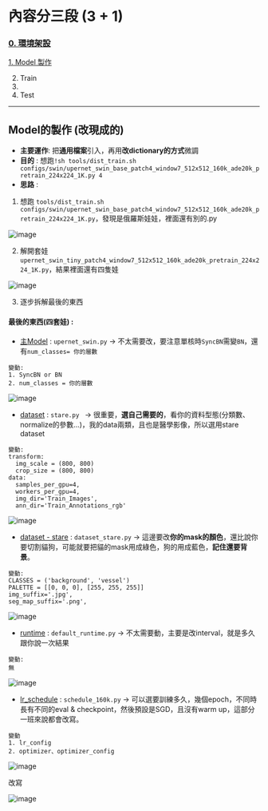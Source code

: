 # 內容分三段 (3 + 1)

### [0. 環境架設](https://github.com/JulianLee310514065/Miscellaneous/blob/main/mmseg/README.md)

[1. Model 製作](https://github.com/JulianLee310514065/Miscellaneous/blob/main/mmseg/Model_with_dataset.md)

2. Train
3. 
4. Test

---
## Model的製作 (改現成的)


* **主要運作**: 把**通用檔案**引入，再用**改dictionary的方式**微調
* **目的** : 想跑`!sh tools/dist_train.sh configs/swin/upernet_swin_base_patch4_window7_512x512_160k_ade20k_pretrain_224x224_1K.py 4`
* **思路** :
1. 想跑 `tools/dist_train.sh configs/swin/upernet_swin_base_patch4_window7_512x512_160k_ade20k_pretrain_224x224_1K.py`，發現是俄羅斯娃娃，裡面還有別的.py

![image](https://user-images.githubusercontent.com/101493861/170857368-fa7024fd-1f0a-42cf-ad12-c8c07dfa7695.png)

2. 解開套娃 `upernet_swin_tiny_patch4_window7_512x512_160k_ade20k_pretrain_224x224_1K.py`，結果裡面還有四隻娃

![image](https://user-images.githubusercontent.com/101493861/170857428-f275cbf3-0a1b-4a5e-abce-f785a5081133.png)

3. 逐步拆解最後的東西

#### 最後的東西(四套娃) : 
* [主Model](https://github.com/JulianLee310514065/Miscellaneous/blob/main/mmseg/upernet_swin.py) : `upernet_swin.py` -> 不太需要改，要注意單核時`SyncBN`需變`BN`，還有`num_classes= 你的層數`

```
變動: 
1. SyncBN or BN
2. num_classes = 你的層數
```

![image](https://user-images.githubusercontent.com/101493861/170878873-5c2414a9-dc7d-4b79-8860-61c9add074cf.png)

* [dataset](https://github.com/JulianLee310514065/Miscellaneous/blob/main/mmseg/stare.py) : `stare.py ` -> 很重要，**選自己需要的**，看你的資料型態(分類數、normalize的參數...)，我的data兩類，且也是醫學影像，所以選用stare dataset

```
變動:
transform: 
  img_scale = (800, 800)
  crop_size = (800, 800)
data: 
  samples_per_gpu=4,
  workers_per_gpu=4,
  img_dir='Train_Images',
  ann_dir='Train_Annotations_rgb'
```

![image](https://user-images.githubusercontent.com/101493861/170879081-d1754a12-3ca0-4f95-94e6-da05aed9048a.png)

* [dataset - stare](https://github.com/JulianLee310514065/Miscellaneous/blob/main/mmseg/dataset_stare.py) : `dataset_stare.py` -> 這邊要改**你的mask的顏色**，還比說你要切割貓狗，可能就要把貓的mask用成綠色，狗的用成藍色，**記住還要背景**。

```
變動: 
CLASSES = ('background', 'vessel')
PALETTE = [[0, 0, 0], [255, 255, 255]]
img_suffix='.jpg',
seg_map_suffix='.png',
```

![image](https://user-images.githubusercontent.com/101493861/170879454-df7b8440-28f4-4bd4-812d-f960664aac20.png)

* [runtime](https://github.com/JulianLee310514065/Miscellaneous/blob/main/mmseg/default_runtime.py) : `default_runtime.py` -> 不太需要動，主要是改interval，就是多久跟你說一次結果

```
變動: 
無
```

![image](https://user-images.githubusercontent.com/101493861/170879566-df667dd3-1cc9-4ac2-b38a-566c5b0781db.png)

* [lr_schedule](https://github.com/JulianLee310514065/Miscellaneous/blob/main/mmseg/schedule_160k.py) : `schedule_160k.py` -> 可以選要訓練多久，幾個epoch，不同時長有不同的eval & checkpoint，然後預設是SGD，且沒有warm up，這部分一班來說都會改寫。

```
變動
1. lr_config
2. optimizer、optimizer_config
```

![image](https://user-images.githubusercontent.com/101493861/170879729-870fb81b-3949-49df-bf6b-098729747ecd.png)

改寫

![image](https://user-images.githubusercontent.com/101493861/170879747-65df038f-b351-43fd-83b1-54535d193008.png)
